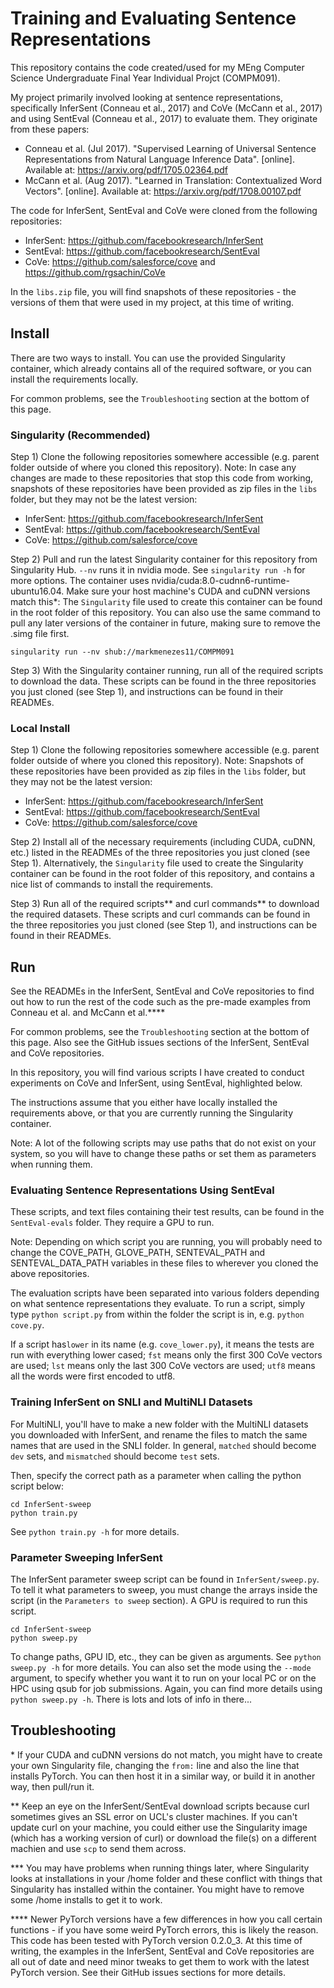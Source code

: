 # Training and Evaluating Sentence Representations 

This repository contains the code created/used for my MEng Computer Science Undergraduate Final Year Individual Projct (COMPM091).

My project primarily involved looking at sentence representations, specifically InferSent (Conneau et al., 2017) and CoVe (McCann et al., 2017) and using SentEval (Conneau et al., 2017) to evaluate them. They originate from these papers:
- Conneau et al. (Jul 2017). "Supervised Learning of Universal Sentence Representations from Natural Language Inference Data". [online]. Available at: https://arxiv.org/pdf/1705.02364.pdf
- McCann et al. (Aug 2017). "Learned in Translation: Contextualized Word Vectors". [online]. Available at: https://arxiv.org/pdf/1708.00107.pdf

The code for InferSent, SentEval and CoVe were cloned from the following repositories:
- InferSent: https://github.com/facebookresearch/InferSent
- SentEval: https://github.com/facebookresearch/SentEval
- CoVe: https://github.com/salesforce/cove and https://github.com/rgsachin/CoVe

In the `libs.zip` file, you will find snapshots of these repositories - the versions of them that were used in my project, at this time of writing.

## Install

There are two ways to install. You can use the provided Singularity container, which already contains all of the required software, or you can install the requirements locally.

For common problems, see the `Troubleshooting` section at the bottom of this page.

### Singularity (Recommended)

Step 1) Clone the following repositories somewhere accessible (e.g. parent folder outside of where you cloned this repository). Note: In case any changes are made to these repositories that stop this code from working, snapshots of these repositories have been provided as zip files in the `libs` folder, but they may not be the latest version:
- InferSent: https://github.com/facebookresearch/InferSent
- SentEval: https://github.com/facebookresearch/SentEval
- CoVe: https://github.com/salesforce/cove

Step 2) Pull and run the latest Singularity container for this repository from Singularity Hub. `--nv` runs it in nvidia mode. See `singularity run -h` for more options. The container uses nvidia/cuda:8.0-cudnn6-runtime-ubuntu16.04. Make sure your host machine's CUDA and cuDNN versions match this*: The `Singularity` file used to create this container can be found in the root folder of this repository. You can also use the same command to pull any later versions of the container in future, making sure to remove the .simg file first.
```
singularity run --nv shub://markmenezes11/COMPM091
```

Step 3) With the Singularity container running, run all of the required scripts to download the data. These scripts can be found in the three repositories you just cloned (see Step 1), and instructions can be found in their READMEs.

### Local Install

Step 1) Clone the following repositories somewhere accessible (e.g. parent folder outside of where you cloned this repository). Note: Snapshots of these repositories have been provided as zip files in the `libs` folder, but they may not be the latest version:
- InferSent: https://github.com/facebookresearch/InferSent
- SentEval: https://github.com/facebookresearch/SentEval
- CoVe: https://github.com/salesforce/cove

Step 2) Install all of the necessary requirements (including CUDA, cuDNN, etc.) listed in the READMEs of the three repositories you just cloned (see Step 1). Alternatively, the `Singularity` file used to create the Singularity container can be found in the root folder of this repository, and contains a nice list of commands to install the requirements.

Step 3) Run all of the required scripts** and curl commands** to download the required datasets. These scripts and curl commands can be found in the three repositories you just cloned (see Step 1), and instructions can be found in their READMEs.




## Run

See the READMEs in the InferSent, SentEval and CoVe repositories to find out how to run the rest of the code such as the pre-made examples from Conneau et al. and McCann et al.****

For common problems, see the `Troubleshooting` section at the bottom of this page. Also see the GitHub issues sections of the InferSent, SentEval and CoVe repositories.

In this repository, you will find various scripts I have created to conduct experiments on CoVe and InferSent, using SentEval, highlighted below.

The instructions assume that you either have locally installed the requirements above, or that you are currently running the Singularity container.

Note: A lot of the following scripts may use paths that do not exist on your system, so you will have to change these paths or set them as parameters when running them.

### Evaluating Sentence Representations Using SentEval

These scripts, and text files containing their test results, can be found in the `SentEval-evals` folder. They require a GPU to run.

Note: Depending on which script you are running, you will probably need to change the COVE_PATH, GLOVE_PATH, SENTEVAL_PATH and SENTEVAL_DATA_PATH variables in these files to wherever you cloned the above repositories.  

The evaluation scripts have been separated into various folders depending on what sentence representations they evaluate. To run a script, simply type `python script.py` from within the folder the script is in, e.g. `python cove.py`.

If a script has`lower` in its name (e.g. `cove_lower.py`), it means the tests are run with everything lower cased; `fst` means only the first 300 CoVe vectors are used; `lst` means only the last 300 CoVe vectors are used; `utf8` means all the words were first encoded to utf8.

### Training InferSent on SNLI and MultiNLI Datasets

For MultiNLI, you'll have to make a new folder with the MultiNLI datasets you downloaded with InferSent, and rename the files to match the same names that are used in the SNLI folder. In general, `matched` should become `dev` sets, and `mismatched` should become `test` sets.  

Then, specify the correct path as a parameter when calling the python script below:
```
cd InferSent-sweep
python train.py
```

See `python train.py -h` for more details.

### Parameter Sweeping InferSent

The InferSent parameter sweep script can be found in `InferSent/sweep.py`. To tell it what parameters to sweep, you must change the arrays inside the script (in the `Parameters to sweep` section). A GPU is required to run this script.
```
cd InferSent-sweep
python sweep.py
```

To change paths, GPU ID, etc., they can be given as arguments. See `python sweep.py -h` for more details. You can also set the mode using the `--mode` argument, to specify whether you want it to run on your local PC or on the HPC using qsub for job submissions. Again, you can find more details using `python sweep.py -h`. There is lots and lots of info in there...




## Troubleshooting

\* If your CUDA and cuDNN versions do not match, you might have to create your own Singularity file, changing the `from:` line and also the line that installs PyTorch. You can then host it in a similar way, or build it in another way, then pull/run it.

\**  Keep an eye on the InferSent/SentEval download scripts because curl sometimes gives an SSL error on UCL's cluster machines. If you can't update curl on your machine, you could either use the Singularity image (which has a working version of curl) or download the file(s) on a different machien and use `scp` to send them across.

\*** You may have problems when running things later, where Singularity looks at installations in your /home folder and these conflict with things that Singularity has installed within the container. You might have to remove some /home installs to get it to work.

\**** Newer PyTorch versions have a few differences in how you call certain functions - if you have some weird PyTorch errors, this is likely the reason. This code has been tested with PyTorch version 0.2.0_3. At this time of writing, the examples in the InferSent, SentEval and CoVe repositories are all out of date and need minor tweaks to get them to work with the latest PyTorch version. See their GitHub issues sections for more details. 
